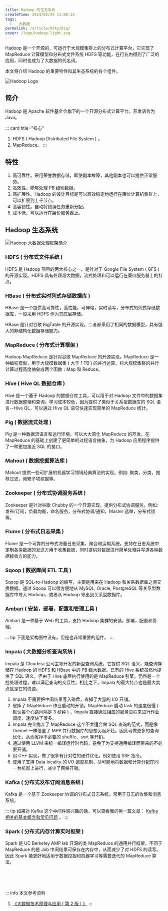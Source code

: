 ```yaml
---
title: Hadoop 的生态系统
createTime: 2024/02/29 11:00:13
tags:
  -   大数据
permalink: /article/934yzdiq/
cover: /logo/hadoop-light.svg
---
```

Hadoop 是一个开源的、可运行于大规模集群上的分布式计算平台，它实现了 MapReduce 计算模型和分布式文件系统 HDFS 等功能，在行业内得到了广泛的应用，同时也成为了大数据的代名词。

本文将介绍 Hadoop 的重要特性和其生态系统的各个组件。
<!-- more -->

![Hadoop Logo](/logo/hadoop-light.svg)

## 简介
Hadoop 是 Apache 软件基金会旗下的一个开源分布式计算平台。开发语言为 Java。

::: card title="核心"
1.  HDFS ( Hadoop Distributed File System ) 。
2.  MapReduce。
:::

## 特性
1.  高可靠性。采用荣誉数据存储，即使副本故障，其他副本也可以提供正常服务。
2.  高效性。能够处理 PB 级别数据。
3.  高扩展性。Hadoop 的设计目标是可以高效稳定地运行在廉价计算机集群上，可以扩展到上千节点。
4.  高容错性。自动将错误任务重新分配。
5.  成本低。可以运行在廉价服务器上。

## Hadoop 生态系统
![Hadoop 大数据处理框架简介](https://th.bing.com/th/id/R.570ba0f6d1ce1eab3e7b8b31087c24bf?rik=20VAhYAeUQLZ1Q&riu=http%3a%2f%2fc.biancheng.net%2fuploads%2fallimg%2f190508%2f5-1Z50P93913620.jpg&ehk=g5dODf4d1h3%2b%2b7ffowdELHIpIqT3kuCCxfUJJyUHtO8%3d&risl=&pid=ImgRaw&r=0)

### HDFS ( 分布式文件系统 )
HDFS 是 Hadoop 项目的两大核心之一，是针对于 Google File System ( GFS ) 的开源实现。HDFS 具有处理超大数据，流式处理和可以运行在廉价服务器上的特点。

### HBase ( 分布式实时列式存储数据库 )
HBase 是一个提供高可靠性，高性能，可伸缩，实时读写，分布式的列式存储数据库，一般采用 HDFS 作为其底层存储。

HBase 是针对谷歌 BigTable 的开源实现，二者都采用了相同的数据模型，具有强大的非结构化数据存储能力。

### MapReduce ( 分布式计算框架 )
Hadoop MapReduce 是针对谷歌 MapReduce 的开源实现。MapReduce 是一种编程模型，用于大规模数据集 ( 大于 1 TB ) 的并行运算。将大规模集群的并行计算过程高度抽象成两个函数：Map 和 Reduce。

### Hive ( Hive QL 数据仓库 )
Hive 是一个基于 Hadoop 的数据仓库工具，可以用于对 Hadoop 文件中的数据集进行数据整理和查询。学习成本较低，因为提供了类似于关系型数据库的 SQL 语言--Hive QL，可以通过 Hive QL 语句快速实现简单的 MapReduce 统计。

### Pig ( 数据流式处理 )
Pig 是一种数据流语言和运行环境，可以大大简化 MapReduce 的开发，在 MapReduce 的基础上创建了更简单的过程语言抽象，为 Hadoop 应用程序提供了一种更加接近 SQL 的接口。

### Mahout ( 数据挖掘算法库 )
Mahout 提供一些可扩展的机器学习领域经典算法的实现。例如: 聚类，分类，推荐过滤，频繁子项挖掘等。

### Zookeeper ( 分布式协调服务系统 )
Zookeeper 是针对谷歌 Chubby 的一个开源实现，提供分布式协调服务。例如: 发布/订阅，负载均衡，命名服务，分布式协调/通知，Master 选举，分布式锁等。

### Flume ( 分布式日志采集 )
Flume 是一个可靠的分布式海量日志采集，聚合和运输系统。支持在日志系统中定制各类数据的发送方用于收集数据，同时提供对数据进行简单处理并写道各种数据接收方的能力。

### Sqoop ( 数据库间 ETL 工具 )
Sqoop 是 SQL-to-Hadoop 的缩写，主要是用来在 Hadoop 和关系数据库之间交换数据。通过 Sqoop 可以很方便地从 MySQL, Oracle, PostgreSQL 等关系型数据库中导入 Hadoop，或者从 Hadoop 导出到关系型数据库。

### Ambari ( 安装，部署，配置和管理工具 )
Ambari 是一种基于 Web 的工具，支持 Hadoop 集群的安装，部署，配置和管理。

::: tip
下面是架构图中没有，但是也非常重要的组件。
:::

### Impala ( 大数据分析查询系统 )
Impala 是 Cloudera 公司主导开发的新型查询系统，它提供 SQL 语义，能查询存储在 Hadoop 的 HDFS 和 HBase 中的 PB 级大数据。已有的 Hive 系统虽然也提供了 SQL 语义，但由于 Hive 底层执行使用的是 MapReduce 引擎，仍然是一个批处理过程，难以满足查询的交互性。相比之下，Impala 的最大特点也是最大卖点就是它的快速。

1.  Impala 不需要把中间结果写入磁盘，省掉了大量的 I/O 开销。
2.  省掉了 MapReduce 作业启动的开销。MapReduce 启动 task 的速度很慢 ( 默认每个心跳间隔是 3 秒钟 ) ，Impala 直接通过相应的服务进程来进行作业调度，速度快了很多。
3.  Impala 完全抛弃了 MapReduce 这个不太适合做 SQL 查询的范式，而是像 Dremel 一样借鉴了 MPP 并行数据库的思想另起炉灶。因此可做更多的查询优化，从而省掉不必要的 shuffle、sort 等开销。
4.  通过使用 LLVM 来统一编译运行时代码，避免了为支持通用编译而带来的不必要开销。
5.  用 C++ 实现，做了很多有针对性的硬件优化，例如使用 SSE 指令。
6.  使用了支持 Data locality 的 I/O 调度机制，尽可能地将数据和计算分配在同一台机器上进行，减少了网络开销。

### Kafka ( 分布式发布订阅消息系统 )
Kafka 是一个基于 Zookeeper 协调的分布式日志系统。常用于日志的收集和消息系统。

::: tip 如果对 Kafka 这个中间件感兴趣的话，可以查看我的另一篇文章： [Kafka 相关的基本概念和常见问题](/article/wsep5mda/) 。
:::

### Spark ( 分布式内存计算实时框架 )
Spark 是 UC Berkeley AMP lab 开源的类 MapReduce 的通用并行框架。不同于 MapReduce 的是 Job 中间结果可保存在内存中，从而减少了对 HDFS 的读写。因此 Spark 能更好地适用于数据挖掘和机器学习等需要迭代的 MapReduce 算法。

<br /><br /><br />

::: info 本文参考资料
1.  [《大数据技术原理与应用 ( 第 2 版 ) 》](https://book.douban.com/subject/27606713/)
:::
